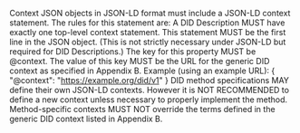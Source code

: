 Context JSON objects in JSON-LD format must include a JSON-LD context statement. The rules for this statement are: A DID Description MUST have exactly one top-level context statement. This statement MUST be the first line in the JSON object. (This is not strictly necessary under JSON-LD but required for DID Descriptions.) The key for this property MUST be @context. The value of this key MUST be the URL for the generic DID context as specified in Appendix B. Example (using an example URL): { "@context": "https://example.org/did/v1" } DID method specifications MAY define their own JSON-LD contexts. However it is NOT RECOMMENDED to define a new context unless necessary to properly implement the method. Method-specific contexts MUST NOT override the terms defined in the generic DID context listed in Appendix B.
